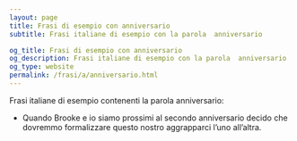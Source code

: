 ```yaml
---
layout: page
title: Frasi di esempio con anniversario 
subtitle: Frasi italiane di esempio con la parola  anniversario

og_title: Frasi di esempio con anniversario 
og_description: Frasi italiane di esempio con la parola  anniversario
og_type: website
permalink: /frasi/a/anniversario.html
---
```


Frasi italiane di esempio contenenti la parola anniversario:


- Quando Brooke e io siamo prossimi al secondo anniversario decido che dovremmo formalizzare questo nostro aggrapparci l’uno all’altra.
